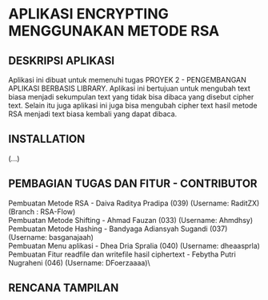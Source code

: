 # APLIKASI ENCRYPTING MENGGUNAKAN METODE RSA

## DESKRIPSI APLIKASI
Aplikasi ini dibuat untuk memenuhi tugas PROYEK 2 - PENGEMBANGAN APLIKASI BERBASIS LIBRARY.
Aplikasi ini bertujuan untuk mengubah text biasa menjadi sekumpulan text yang tidak bisa dibaca yang disebut cipher text. Selain itu juga aplikasi ini juga bisa mengubah cipher text hasil metode RSA menjadi text biasa kembali yang dapat dibaca.

## INSTALLATION
(...)

## PEMBAGIAN TUGAS DAN FITUR - CONTRIBUTOR
Pembuatan Metode RSA - Daiva Raditya Pradipa (039) (Username: RaditZX) (Branch :  RSA-Flow)\
Pembuatan Metode Shifting - Ahmad Fauzan (033) (Username: Ahmdhsy) \
Pembuatan Metode Hashing - Bandyaga Adiansyah Sugandi (037) (Username: basganajaah) \
Pembuatan Menu aplikasi - Dhea Dria Spralia (040) (Username: dheaasprla) \
Pembuatan Fitur readfile dan writefile hasil ciphertext - Febytha Putri Nugraheni (046) (Username: DFoerzaaaa)\

## RENCANA TAMPILAN
